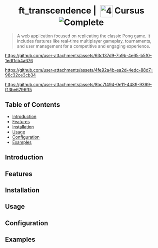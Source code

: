 <!--HEADER-->
<h1 align="center"> ft_transcendence | 
  <picture>
  <source media="(prefers-color-scheme: dark)" srcset="https://cdn.simpleicons.org/42/white">
  <img alt="42" width=40 align="center" src="https://cdn.simpleicons.org/42/Black">
 </picture>
 Cursus 
  <img alt="Complete" src="https://raw.githubusercontent.com/Mqxx/GitHub-Markdown/main/blockquotes/badge/dark-theme/complete.svg">
</h1>
<!--FINISH HEADER-->

> A web application focused on replicating the classic Pong game. It includes features like real-time multiplayer gameplay, tournaments, and user management for a competitive and engaging experience.

https://github.com/user-attachments/assets/63c137d9-7b9b-4e65-b5f0-1edf1cb4a676

https://github.com/user-attachments/assets/4fe92a4b-ea2d-4edc-88d7-96c32ce3cb34

https://github.com/user-attachments/assets/8bc7f494-0e11-4489-9369-f13be6796ff5


## Table of Contents
- [Introduction](#introduction)
- [Features](#features) <!-- Optional, but helpful -->
- [Installation](#installation)
- [Usage](#usage)
- [Configuration](#configuration) <!-- Optional -->
- [Examples](#examples) <!-- Optional -->

## Introduction
## Features
## Installation
## Usage
## Configuration
## Examples
